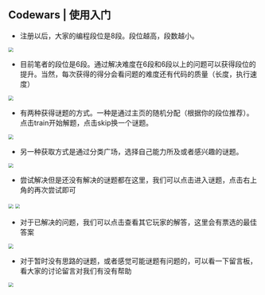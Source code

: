 ## Codewars | 使用入门

- 注册以后，大家的编程段位是8段。段位越高，段数越小。

<img src="/codewars/00.jpg" style="zoom:60%;" />

- 目前笔者的段位是6段。通过解决难度在6段和6段以上的问题可以获得段位的提升。当然，每次获得的得分会看问题的难度还有代码的质量（长度，执行速度）

<img src="/codewars/01.jpg" style="zoom:60%;" />

- 有两种获得谜题的方式。一种是通过主页的随机分配（根据你的段位推荐）。点击train开始解题，点击skip换一个谜题。

<img src="/codewars/03.jpg" style="zoom:60%;" />

- 另一种获取方式是通过分类广场，选择自己能力所及或者感兴趣的谜题。

<img src="/codewars/04.jpg" style="zoom:60%;" />

- 尝试解决但是还没有解决的谜题都在这里，我们可以点击进入谜题，点击右上角的再次尝试即可

<img src="/codewars/05.jpg" style="zoom:60%;" />

<img src="/codewars/06.jpg" style="zoom:60%;" />

- 对于已解决的问题，我们可以点击查看其它玩家的解答，这里会有票选的最佳答案

<img src="/codewars/07.jpg" style="zoom:60%;" />

- 对于暂时没有思路的谜题，或者感觉可能谜题有问题的，可以看一下留言板，看大家的讨论留言对我们有没有帮助

<img src="/codewars/08.jpg" style="zoom:60%;" />
